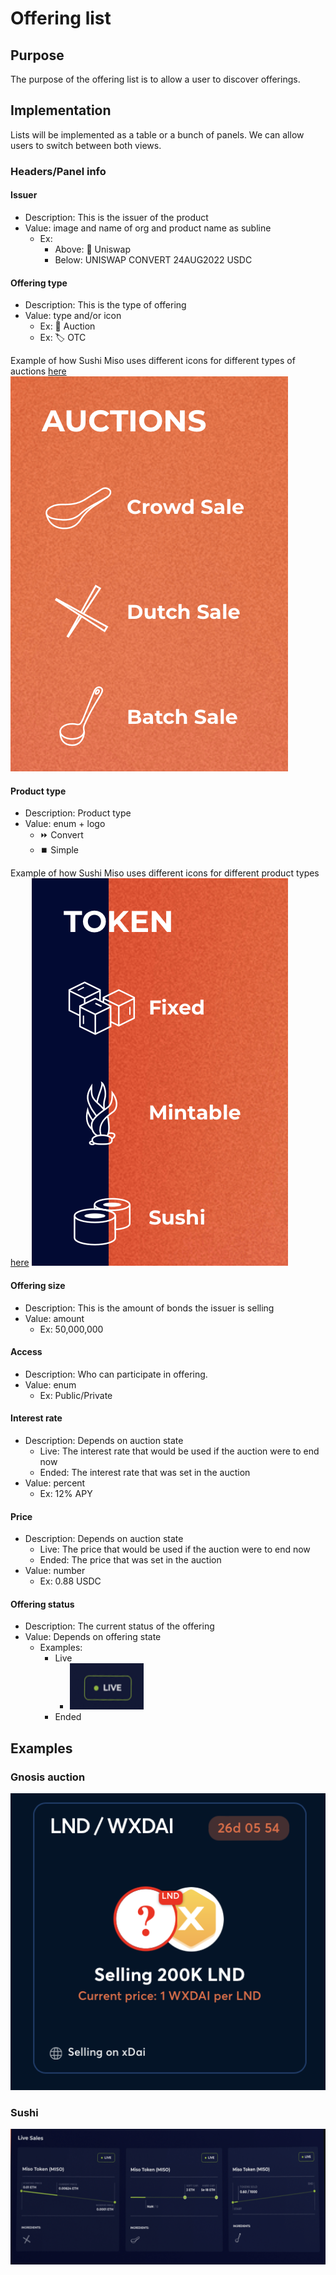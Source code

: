 # Offering list

## Purpose

The purpose of the offering list is to allow a user to discover offerings.

## Implementation

Lists will be implemented as a table or a bunch of panels. We can allow users to switch between both views.

### Headers/Panel info

#### **Issuer**

- Description: This is the issuer of the product
- Value: image and name of org and product name as subline
  - Ex:
    - Above: 🦄 Uniswap
    - Below: UNISWAP CONVERT 24AUG2022 USDC

#### **Offering type**

- Description: This is the type of offering
- Value: type and/or icon
  - Ex: 🤝 Auction
  - Ex: 🏷️ OTC

Example of how Sushi Miso uses different icons for different types of auctions [here](https://instantmiso.com)
![](../../../assets/sushi/auction_types.png)

#### **Product type**

- Description: Product type
- Value: enum + logo
  - ⏩ Convert
  - ⏹️ Simple

Example of how Sushi Miso uses different icons for different product types [here](https://instantmiso.com)
![](../../../assets/sushi/product_types.png)

#### **Offering size**

- Description: This is the amount of bonds the issuer is selling
- Value: amount
  - Ex: 50,000,000

#### **Access**

- Description: Who can participate in offering.
- Value: enum
  - Ex: Public/Private

#### **Interest rate**

- Description: Depends on auction state
  - Live: The interest rate that would be used if the auction were to end now
  - Ended: The interest rate that was set in the auction
- Value: percent
  - Ex: 12% APY

#### **Price**

- Description: Depends on auction state
  - Live: The price that would be used if the auction were to end now
  - Ended: The price that was set in the auction
- Value: number
  - Ex: 0.88 USDC

#### **Offering status**

- Description: The current status of the offering
- Value: Depends on offering state
  - Examples:
    - Live
      - ![](../../../assets/sushi/live_icon.png)
    - Ended

## Examples

### Gnosis auction

![](../../../assets/gnosis/auction_panels.png)

### Sushi

![](../../../assets/sushi/auction_panels.png)
